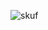 ![skuf](https://github.com/skuf2024token/skuf/assets/168940080/97c09b05-3e64-4c7d-9346-edbbc7e6219c)
